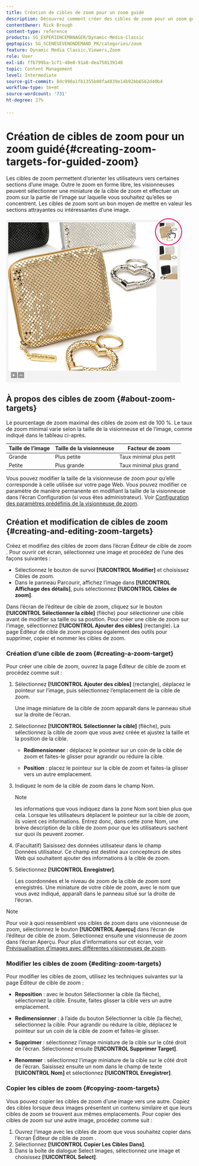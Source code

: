 ```yaml
---
title: Création de cibles de zoom pour un zoom guidé
description: Découvrez comment créer des cibles de zoom pour un zoom guidé dans Adobe Dynamic Media Classic.
contentOwner: Rick Brough
content-type: reference
products: SG_EXPERIENCEMANAGER/Dynamic-Media-Classic
geptopics: SG_SCENESEVENONDEMAND_PK/categories/zoom
feature: Dynamic Media Classic,Viewers,Zoom
role: User
exl-id: ffb799ba-1cf1-48e0-91a8-dea758139140
topic: Content Management
level: Intermediate
source-git-commit: 8dc990a1fb1355b00fa4839e14b92bb6562d40b4
workflow-type: tm+mt
source-wordcount: '731'
ht-degree: 27%

---
```


# Création de cibles de zoom pour un zoom guidé{#creating-zoom-targets-for-guided-zoom}

Les cibles de zoom permettent d’orienter les utilisateurs vers certaines sections d’une image. Outre le zoom en forme libre, les visionneuses peuvent sélectionner une miniature de la cible de zoom et effectuer un zoom sur la partie de l’image sur laquelle vous souhaitez qu’elles se concentrent. Les cibles de zoom sont un bon moyen de mettre en valeur les sections attrayantes ou intéressantes d’une image.

![Créer des cibles de zoom pour un zoom guidé](/help/using/assets/zo_guided_zoom.png)

## À propos des cibles de zoom {#about-zoom-targets}

Le pourcentage de zoom maximal des cibles de zoom est de 100 %. Le taux de zoom minimal varie selon la taille de la visionneuse et de l’image, comme indiqué dans le tableau ci-après.

| Taille de l’image | Taille de la visionneuse | Facteur de zoom |
| --- | --- | --- |
| Grande | Plus petite | Taux minimal plus petit |
| Petite | Plus grande | Taux minimal plus grand |

Vous pouvez modifier la taille de la visionneuse de zoom pour qu’elle corresponde à celle utilisée sur votre page Web. Vous pouvez modifier ce paramètre de manière permanente en modifiant la taille de la visionneuse dans l’écran Configuration (si vous êtes administrateur). Voir [Configuration des paramètres prédéfinis de la visionneuse de zoom](setting-zoom-viewer-presets.md#setting_up_zoom_viewer_presets).

## Création et modification de cibles de zoom {#creating-and-editing-zoom-targets}

Créez et modifiez des cibles de zoom dans l’écran Éditeur de cible de zoom . Pour ouvrir cet écran, sélectionnez une image et procédez de l’une des façons suivantes :

* Sélectionnez le bouton de survol **[!UICONTROL Modifier]** et choisissez Cibles de zoom.
* Dans le panneau Parcourir, affichez l’image dans **[!UICONTROL Affichage des détails]**, puis sélectionnez **[!UICONTROL Cibles de zoom]**.

Dans l’écran de l’éditeur de cible de zoom, cliquez sur le bouton **[!UICONTROL Sélectionner la cible]** (flèche) pour sélectionner une cible avant de modifier sa taille ou sa position. Pour créer une cible de zoom sur l’image, sélectionnez **[!UICONTROL Ajouter des cibles]** (rectangle). La page Éditeur de cible de zoom propose également des outils pour supprimer, copier et nommer les cibles de zoom.

### Création d’une cible de zoom {#creating-a-zoom-target}

Pour créer une cible de zoom, ouvrez la page Éditeur de cible de zoom et procédez comme suit :

1. Sélectionnez **[!UICONTROL Ajouter des cibles]** (rectangle), déplacez le pointeur sur l’image, puis sélectionnez l’emplacement de la cible de zoom.

   Une image miniature de la cible de zoom apparaît dans le panneau situé sur la droite de l’écran.

1. Sélectionnez **[!UICONTROL Sélectionner la cible]** (flèche), puis sélectionnez la cible de zoom que vous avez créée et ajustez la taille et la position de la cible.

   * **Redimensionner** : déplacez le pointeur sur un coin de la cible de zoom et faites-le glisser pour agrandir ou réduire la cible.

   * **Position** : placez le pointeur sur la cible de zoom et faites-la glisser vers un autre emplacement.

1. Indiquez le nom de la cible de zoom dans le champ Nom. 

   >[!NOTE]
   >
   >les informations que vous indiquez dans la zone Nom sont bien plus que cela. Lorsque les utilisateurs déplacent le pointeur sur la cible de zoom, ils voient ces informations. Entrez donc, dans cette zone Nom, une brève description de la cible de zoom pour que les utilisateurs sachent sur quoi ils peuvent zoomer.

1. (Facultatif) Saisissez des données utilisateur dans le champ Données utilisateur. Ce champ est destiné aux concepteurs de sites Web qui souhaitent ajouter des informations à la cible de zoom.
1. Sélectionnez **[!UICONTROL Enregistrer]**.

   Les coordonnées et le niveau de zoom de la cible de zoom sont enregistrés. Une miniature de votre cible de zoom, avec le nom que vous avez indiqué, apparaît dans le panneau situé sur la droite de l’écran.

>[!NOTE]
>
>Pour voir à quoi ressemblent vos cibles de zoom dans une visionneuse de zoom, sélectionnez le bouton **[!UICONTROL Aperçu]** dans l’écran de l’éditeur de cible de zoom. Sélectionnez ensuite une visionneuse de zoom dans l’écran Aperçu. Pour plus d’informations sur cet écran, voir [Prévisualisation d’images avec différentes visionneuses de zoom](previewing-image-assets-different-zoom.md#previewing_image_assets_with_different_zoom_viewers).

### Modifier les cibles de zoom {#editing-zoom-targets}

Pour modifier les cibles de zoom, utilisez les techniques suivantes sur la page Éditeur de cible de zoom :

* **Reposition** : avec le bouton Sélectionner la cible (la flèche), sélectionnez la cible. Ensuite, faites glisser la cible vers un autre emplacement.

* **Redimensionner** : à l’aide du bouton Sélectionner la cible (la flèche), sélectionnez la cible. Pour agrandir ou réduire la cible, déplacez le pointeur sur un coin de la cible de zoom et faites-le glisser.

* **Supprimer** : sélectionnez l’image miniature de la cible sur le côté droit de l’écran. Sélectionnez ensuite **[!UICONTROL Supprimer Target]**.

* **Renommer** : sélectionnez l’image miniature de la cible sur le côté droit de l’écran. Saisissez ensuite un nom dans le champ de texte **[!UICONTROL Nom]** et sélectionnez **[!UICONTROL Enregistrer]**.

### Copier les cibles de zoom {#copying-zoom-targets}

Vous pouvez copier les cibles de zoom d’une image vers une autre. Copiez des cibles lorsque deux images présentent un contenu similaire et que leurs cibles de zoom se trouvent aux mêmes emplacements. Pour copier des cibles de zoom sur une autre image, procédez comme suit :

1. Ouvrez l’image avec les cibles de zoom que vous souhaitez copier dans l’écran Éditeur de cible de zoom .
1. Sélectionnez **[!UICONTROL Copier Les Cibles Dans]**.
1. Dans la boîte de dialogue Select Images, sélectionnez une image et choisissez **[!UICONTROL Select]**.
